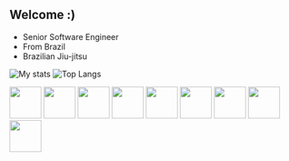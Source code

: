 
## Welcome :)

- Senior Software Engineer
- From Brazil
- Brazilian Jiu-jitsu

![My stats](https://github-readme-stats.vercel.app/api?username=thiago123789&show_icons=true&theme=radical)
![Top Langs](https://github-readme-stats.vercel.app/api/top-langs/?username=thiago123789&layout=compact&theme=radical&langs_count=10)

<div>
  <img src="https://cdn.jsdelivr.net/gh/devicons/devicon/icons/amazonwebservices/amazonwebservices-plain-wordmark.svg" style="width: 56px;"/>
  <img src="https://cdn.jsdelivr.net/gh/devicons/devicon/icons/dotnetcore/dotnetcore-original.svg" style="width: 56px;"/>
  <img src="https://cdn.jsdelivr.net/gh/devicons/devicon/icons/kubernetes/kubernetes-plain-wordmark.svg" style="width: 56px;"/>
  <img src="https://cdn.jsdelivr.net/gh/devicons/devicon/icons/java/java-original-wordmark.svg" style="width: 56px;"/>
  <img src="https://cdn.jsdelivr.net/gh/devicons/devicon/icons/javascript/javascript-plain.svg" style="width: 56px;"/>
  <img src="https://cdn.jsdelivr.net/gh/devicons/devicon/icons/spring/spring-original-wordmark.svg" style="width: 56px;"/>
  <img src="https://cdn.jsdelivr.net/gh/devicons/devicon/icons/postgresql/postgresql-plain-wordmark.svg" style="width: 56px;"/>
  <img src="https://cdn.jsdelivr.net/gh/devicons/devicon/icons/mysql/mysql-original-wordmark.svg" style="width: 56px;"/>
  <img src="https://cdn.jsdelivr.net/gh/devicons/devicon/icons/docker/docker-original-wordmark.svg" style="width: 56px;"/>

</div>
